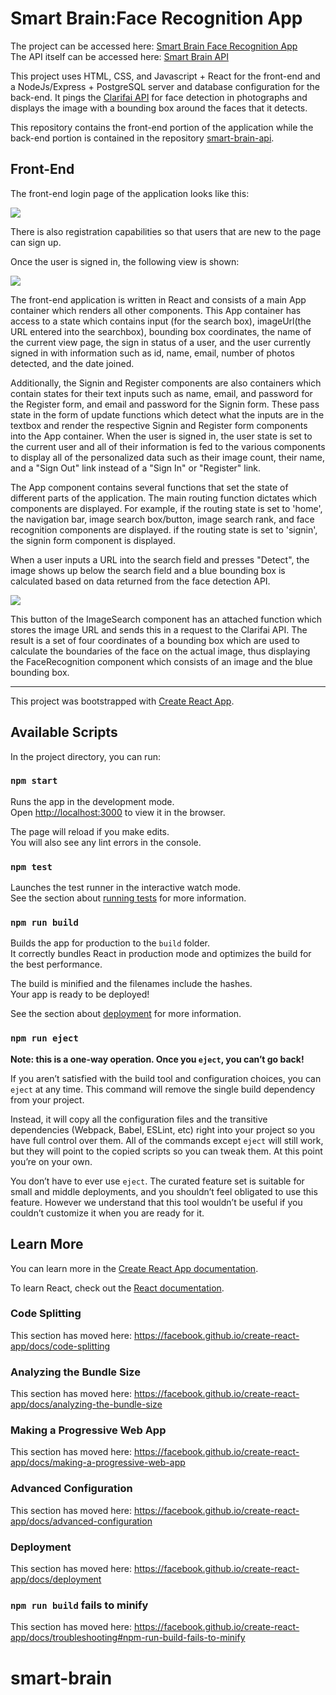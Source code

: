 # Smart Brain:Face Recognition App

The project can be accessed here: [Smart Brain Face Recognition App](https://smart-brain-2020-v1.herokuapp.com/)  
The API itself can be accessed here: [Smart Brain API](https://smart-brain-2020-v1.herokuapp.com/)  

This project uses HTML, CSS, and Javascript + React for the front-end and a NodeJs/Express + PostgreSQL server and database configuration for the back-end. It pings the [Clarifai API](https://clarifai.com) for face detection in photographs and displays the image with a bounding box around the faces that it detects.

This repository contains the front-end portion of the application while the back-end portion is contained in the repository [smart-brain-api](https://github.com/ceyhuncengiz/smart-brain-api).

## Front-End
The front-end login page of the application looks like this:  

<img src="https://ibb.co/NVbxvQt" />

There is also registration capabilities so that users that are new to the page can sign up.  

Once the user is signed in, the following view is shown:

<img src="https://ibb.co/9GGCQN2" />

The front-end application is written in React and consists of a main App container which renders all other components. This App container has access to a state which contains input (for the search box), imageUrl(the URL entered into the searchbox), bounding box coordinates, the name of the current view page, the sign in status of a user, and the user currently signed in with information such as id, name, email, number of photos detected, and the date joined.  

Additionally, the Signin and Register components are also containers which contain states for their text inputs such as name, email, and password for the Register form, and email and password for the Signin form. These pass state in the form of update functions which detect what the inputs are in the textbox and render the respective Signin and Register form components into the App container. When the user is signed in, the user state is set to the current user and all of their information is fed to the various components to display all of the personalized data such as their image count, their name, and a "Sign Out" link instead of a "Sign In" or "Register" link.

The App component contains several functions that set the state of different parts of the application. The main routing function dictates which components are displayed. For example, if the routing state is set to 'home', the navigation bar, image search box/button, image search rank, and face recognition components are displayed. if the routing state is set to 'signin', the signin form component is displayed.  

When a user inputs a URL into the search field and presses "Detect", the image shows up below the search field and a blue bounding box is calculated based on data returned from the face detection API.

<img src="https://ibb.co/ZJZvJmd" />

This button of the ImageSearch component has an attached function which stores the image URL and sends this in a request to the Clarifai API. The result is a set of four coordinates of a bounding box which are used to calculate the boundaries of the face on the actual image, thus displaying the FaceRecognition component which consists of an image and the blue bounding box.

---
This project was bootstrapped with [Create React App](https://github.com/facebook/create-react-app).

## Available Scripts

In the project directory, you can run:

### `npm start`

Runs the app in the development mode.<br>
Open [http://localhost:3000](http://localhost:3000) to view it in the browser.

The page will reload if you make edits.<br>
You will also see any lint errors in the console.

### `npm test`

Launches the test runner in the interactive watch mode.<br>
See the section about [running tests](https://facebook.github.io/create-react-app/docs/running-tests) for more information.

### `npm run build`

Builds the app for production to the `build` folder.<br>
It correctly bundles React in production mode and optimizes the build for the best performance.

The build is minified and the filenames include the hashes.<br>
Your app is ready to be deployed!

See the section about [deployment](https://facebook.github.io/create-react-app/docs/deployment) for more information.

### `npm run eject`

**Note: this is a one-way operation. Once you `eject`, you can’t go back!**

If you aren’t satisfied with the build tool and configuration choices, you can `eject` at any time. This command will remove the single build dependency from your project.

Instead, it will copy all the configuration files and the transitive dependencies (Webpack, Babel, ESLint, etc) right into your project so you have full control over them. All of the commands except `eject` will still work, but they will point to the copied scripts so you can tweak them. At this point you’re on your own.

You don’t have to ever use `eject`. The curated feature set is suitable for small and middle deployments, and you shouldn’t feel obligated to use this feature. However we understand that this tool wouldn’t be useful if you couldn’t customize it when you are ready for it.

## Learn More

You can learn more in the [Create React App documentation](https://facebook.github.io/create-react-app/docs/getting-started).

To learn React, check out the [React documentation](https://reactjs.org/).

### Code Splitting

This section has moved here: https://facebook.github.io/create-react-app/docs/code-splitting

### Analyzing the Bundle Size

This section has moved here: https://facebook.github.io/create-react-app/docs/analyzing-the-bundle-size

### Making a Progressive Web App

This section has moved here: https://facebook.github.io/create-react-app/docs/making-a-progressive-web-app

### Advanced Configuration

This section has moved here: https://facebook.github.io/create-react-app/docs/advanced-configuration

### Deployment

This section has moved here: https://facebook.github.io/create-react-app/docs/deployment

### `npm run build` fails to minify

This section has moved here: https://facebook.github.io/create-react-app/docs/troubleshooting#npm-run-build-fails-to-minify
# smart-brain
